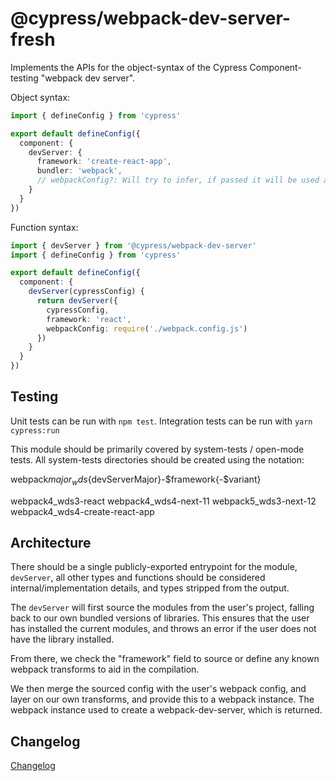 # @cypress/webpack-dev-server-fresh

Implements the APIs for the object-syntax of the Cypress Component-testing "webpack dev server".

Object syntax:

```ts
import { defineConfig } from 'cypress'

export default defineConfig({
  component: {
    devServer: {
      framework: 'create-react-app',
      bundler: 'webpack',
      // webpackConfig?: Will try to infer, if passed it will be used as is
    }
  }
})
```

Function syntax:

```ts
import { devServer } from '@cypress/webpack-dev-server'
import { defineConfig } from 'cypress'

export default defineConfig({
  component: {
    devServer(cypressConfig) {
      return devServer({
        cypressConfig,
        framework: 'react',
        webpackConfig: require('./webpack.config.js')
      })
    }
  }
})
```

## Testing

Unit tests can be run with `npm test`. Integration tests can be run with `yarn cypress:run`

This module should be primarily covered by system-tests / open-mode tests. All system-tests directories should be created using the notation:

webpack${major}_wds${devServerMajor}-$framework{-$variant}

webpack4_wds3-react
webpack4_wds4-next-11
webpack5_wds3-next-12
webpack4_wds4-create-react-app

## Architecture

There should be a single publicly-exported entrypoint for the module, `devServer`, all other types and functions should be considered internal/implementation details, and types stripped from the output.

The `devServer` will first source the modules from the user's project, falling back to our own bundled versions of libraries. This ensures that the user has installed the current modules, and throws an error if the user does not have the library installed.

From there, we check the "framework" field to source or define any known webpack transforms to aid in the compilation.

We then merge the sourced config with the user's webpack config, and layer on our own transforms, and provide this to a webpack instance. The webpack instance used to create a webpack-dev-server, which is returned.

## Changelog

[Changelog](./CHANGELOG.md)

